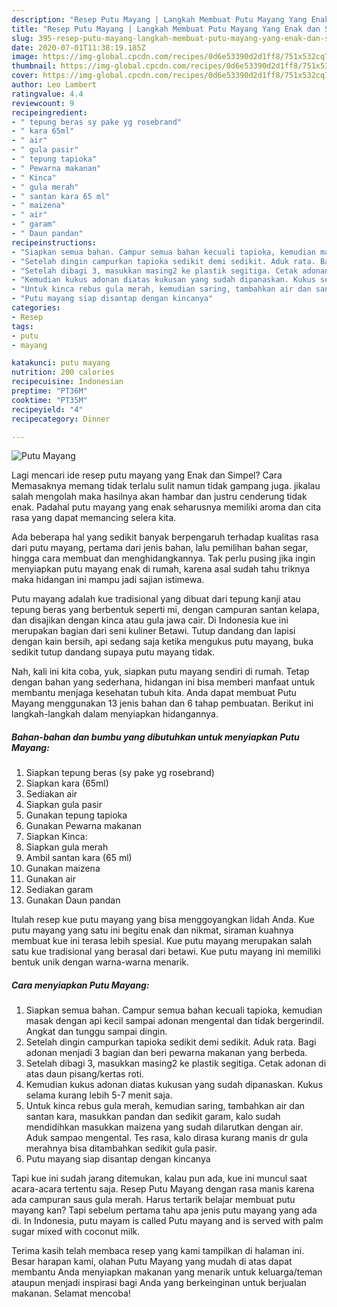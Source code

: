 ```yaml
---
description: "Resep Putu Mayang | Langkah Membuat Putu Mayang Yang Enak dan Simpel"
title: "Resep Putu Mayang | Langkah Membuat Putu Mayang Yang Enak dan Simpel"
slug: 395-resep-putu-mayang-langkah-membuat-putu-mayang-yang-enak-dan-simpel
date: 2020-07-01T11:38:19.185Z
image: https://img-global.cpcdn.com/recipes/0d6e53390d2d1ff8/751x532cq70/putu-mayang-foto-resep-utama.jpg
thumbnail: https://img-global.cpcdn.com/recipes/0d6e53390d2d1ff8/751x532cq70/putu-mayang-foto-resep-utama.jpg
cover: https://img-global.cpcdn.com/recipes/0d6e53390d2d1ff8/751x532cq70/putu-mayang-foto-resep-utama.jpg
author: Leo Lambert
ratingvalue: 4.4
reviewcount: 9
recipeingredient:
- " tepung beras sy pake yg rosebrand"
- " kara 65ml"
- " air"
- " gula pasir"
- " tepung tapioka"
- " Pewarna makanan"
- " Kinca"
- " gula merah"
- " santan kara 65 ml"
- " maizena"
- " air"
- " garam"
- " Daun pandan"
recipeinstructions:
- "Siapkan semua bahan. Campur semua bahan kecuali tapioka, kemudian masak dengan api kecil sampai adonan mengental dan tidak bergerindil. Angkat dan tunggu sampai dingin."
- "Setelah dingin campurkan tapioka sedikit demi sedikit. Aduk rata. Bagi adonan menjadi 3 bagian dan beri pewarna makanan yang berbeda."
- "Setelah dibagi 3, masukkan masing2 ke plastik segitiga. Cetak adonan di atas daun pisang/kertas roti."
- "Kemudian kukus adonan diatas kukusan yang sudah dipanaskan. Kukus selama kurang lebih 5-7 menit saja."
- "Untuk kinca rebus gula merah, kemudian saring, tambahkan air dan santan kara, masukkan pandan dan sedikit garam, kalo sudah mendidihkan masukkan maizena yang sudah dilarutkan dengan air. Aduk sampao mengental. Tes rasa, kalo dirasa kurang manis dr gula merahnya bisa ditambahkan sedikit gula pasir."
- "Putu mayang siap disantap dengan kincanya"
categories:
- Resep
tags:
- putu
- mayang

katakunci: putu mayang 
nutrition: 200 calories
recipecuisine: Indonesian
preptime: "PT36M"
cooktime: "PT35M"
recipeyield: "4"
recipecategory: Dinner

---
```



![Putu Mayang](https://img-global.cpcdn.com/recipes/0d6e53390d2d1ff8/751x532cq70/putu-mayang-foto-resep-utama.jpg)

Lagi mencari ide resep putu mayang yang Enak dan Simpel? Cara Memasaknya memang tidak terlalu sulit namun tidak gampang juga. jikalau salah mengolah maka hasilnya akan hambar dan justru cenderung tidak enak. Padahal putu mayang yang enak seharusnya memiliki aroma dan cita rasa yang dapat memancing selera kita.

Ada beberapa hal yang sedikit banyak berpengaruh terhadap kualitas rasa dari putu mayang, pertama dari jenis bahan, lalu pemilihan bahan segar, hingga cara membuat dan menghidangkannya. Tak perlu pusing jika ingin menyiapkan putu mayang enak di rumah, karena asal sudah tahu triknya maka hidangan ini mampu jadi sajian istimewa.

Putu mayang adalah kue tradisional yang dibuat dari tepung kanji atau tepung beras yang berbentuk seperti mi, dengan campuran santan kelapa, dan disajikan dengan kinca atau gula jawa cair. Di Indonesia kue ini merupakan bagian dari seni kuliner Betawi. Tutup dandang dan lapisi dengan kain bersih, api sedang saja ketika mengukus putu mayang, buka sedikit tutup dandang supaya putu mayang tidak.


Nah, kali ini kita coba, yuk, siapkan putu mayang sendiri di rumah. Tetap dengan bahan yang sederhana, hidangan ini bisa memberi manfaat untuk membantu menjaga kesehatan tubuh kita. Anda dapat membuat Putu Mayang menggunakan 13 jenis bahan dan 6 tahap pembuatan. Berikut ini langkah-langkah dalam menyiapkan hidangannya.

<!--inarticleads1-->

##### Bahan-bahan dan bumbu yang dibutuhkan untuk menyiapkan Putu Mayang:

1. Siapkan  tepung beras (sy pake yg rosebrand)
1. Siapkan  kara (65ml)
1. Sediakan  air
1. Siapkan  gula pasir
1. Gunakan  tepung tapioka
1. Gunakan  Pewarna makanan
1. Siapkan  Kinca:
1. Siapkan  gula merah
1. Ambil  santan kara (65 ml)
1. Gunakan  maizena
1. Gunakan  air
1. Sediakan  garam
1. Gunakan  Daun pandan


Itulah resep kue putu mayang yang bisa menggoyangkan lidah Anda. Kue putu mayang yang satu ini begitu enak dan nikmat, siraman kuahnya membuat kue ini terasa lebih spesial. Kue putu mayang merupakan salah satu kue tradisional yang berasal dari betawi. Kue putu mayang ini memiliki bentuk unik dengan warna-warna menarik. 

<!--inarticleads2-->

##### Cara menyiapkan Putu Mayang:

1. Siapkan semua bahan. Campur semua bahan kecuali tapioka, kemudian masak dengan api kecil sampai adonan mengental dan tidak bergerindil. Angkat dan tunggu sampai dingin.
1. Setelah dingin campurkan tapioka sedikit demi sedikit. Aduk rata. Bagi adonan menjadi 3 bagian dan beri pewarna makanan yang berbeda.
1. Setelah dibagi 3, masukkan masing2 ke plastik segitiga. Cetak adonan di atas daun pisang/kertas roti.
1. Kemudian kukus adonan diatas kukusan yang sudah dipanaskan. Kukus selama kurang lebih 5-7 menit saja.
1. Untuk kinca rebus gula merah, kemudian saring, tambahkan air dan santan kara, masukkan pandan dan sedikit garam, kalo sudah mendidihkan masukkan maizena yang sudah dilarutkan dengan air. Aduk sampao mengental. Tes rasa, kalo dirasa kurang manis dr gula merahnya bisa ditambahkan sedikit gula pasir.
1. Putu mayang siap disantap dengan kincanya


Tapi kue ini sudah jarang ditemukan, kalau pun ada, kue ini muncul saat acara-acara tertentu saja. Resep Putu Mayang dengan rasa manis karena ada campuran saus gula merah. Harus tertarik belajar membuat putu mayang kan? Tapi sebelum pertama tahu apa jenis putu mayang yang ada di. In Indonesia, putu mayam is called Putu mayang and is served with palm sugar mixed with coconut milk. 

Terima kasih telah membaca resep yang kami tampilkan di halaman ini. Besar harapan kami, olahan Putu Mayang yang mudah di atas dapat membantu Anda menyiapkan makanan yang menarik untuk keluarga/teman ataupun menjadi inspirasi bagi Anda yang berkeinginan untuk berjualan makanan. Selamat mencoba!
